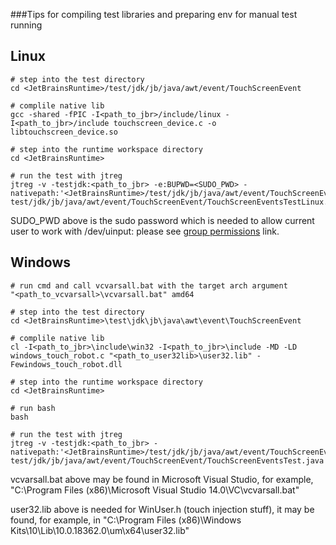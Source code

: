 ###Tips for compiling test libraries and preparing env for manual test running


## Linux
```shell script
# step into the test directory
cd <JetBrainsRuntime>/test/jdk/jb/java/awt/event/TouchScreenEvent

# complile native lib
gcc -shared -fPIC -I<path_to_jbr>/include/linux -I<path_to_jbr>/include touchscreen_device.c -o libtouchscreen_device.so

# step into the runtime workspace directory
cd <JetBrainsRuntime>

# run the test with jtreg
jtreg -v -testjdk:<path_to_jbr> -e:BUPWD=<SUDO_PWD> -nativepath:'<JetBrainsRuntime>/test/jdk/jb/java/awt/event/TouchScreenEvent' test/jdk/jb/java/awt/event/TouchScreenEvent/TouchScreenEventsTestLinux.sh

```

SUDO_PWD above is the sudo password which is needed to allow current user to work with /dev/uinput: please see [group permissions](https://github.com/tuomasjjrasanen/python-uinput/issues/6#issuecomment-538710069) link.

## Windows
```shell script
# run cmd and call vcvarsall.bat with the target arch argument
"<path_to_vcvarsall>\vcvarsall.bat" amd64

# step into the test directory
cd <JetBrainsRuntime>\test\jdk\jb\java\awt\event\TouchScreenEvent

# complile native lib
cl -I<path_to_jbr>\include\win32 -I<path_to_jbr>\include -MD -LD windows_touch_robot.c "<path_to_user32lib>\user32.lib" -Fewindows_touch_robot.dll

# step into the runtime workspace directory
cd <JetBrainsRuntime>

# run bash
bash

# run the test with jtreg
jtreg -v -testjdk:<path_to_jbr> -nativepath:'<JetBrainsRuntime>/test/jdk/jb/java/awt/event/TouchScreenEvent' test/jdk/jb/java/awt/event/TouchScreenEvent/TouchScreenEventsTest.java

```

vcvarsall.bat above may be found in Microsoft Visual Studio, for example,
"C:\Program Files (x86)\Microsoft Visual Studio 14.0\VC\vcvarsall.bat"

user32.lib above is needed for WinUser.h (touch injection stuff), 
it may be found, for example, in 
"C:\Program Files (x86)\Windows Kits\10\Lib\10.0.18362.0\um\x64\user32.lib"
